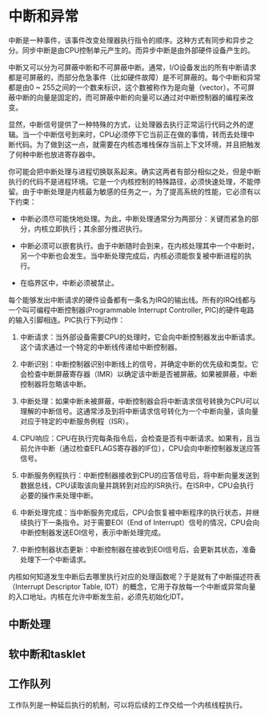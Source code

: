 # 中断和异常

中断是一种事件，该事件改变处理器执行指令的顺序。这种方式有同步和异步之分。同步中断是由CPU控制单元产生的。而异步中断是由外部硬件设备产生的。

中断又可以分为可屏蔽中断和不可屏蔽中断。通常，I/O设备发出的所有中断请求都是可屏蔽的，而部分危急事件（比如硬件故障）是不可屏蔽的。每个中断和异常都是由0 ~ 255之间的一个数来标识，这个数被称作为是向量（vector）。不可屏蔽中断的向量是固定的，而可屏蔽中断的向量可以通过对中断控制器的编程来改变。

显然，中断信号提供了一种特殊的方式，让处理器去执行正常运行代码之外的逻辑。当一个中断信号到来时，CPU必须停下它当前正在做的事情，转而去处理中断代码。为了做到这一点，就需要在内核态堆栈保存当前上下文环境，并且把触发了何种中断也放进寄存器中。

你可能会把中断处理与进程切换联系起来。确实这两者有部分相似之处，但是中断执行的代码不是进程环境。它是一个内核控制的特殊路径，必须快速处理，不能停留。由于中断处理是内核最为敏感的任务之一，为了提高系统的性能，它必须有以下约束：

- 中断必须尽可能快地处理。为此，中断处理通常分为两部分：关键而紧急的部分，内核立即执行；其余部分推迟执行。

- 中断必须可以嵌套执行。由于中断随时会到来，在内核处理其中一个中断时，另一个中断也会发生。当中断处理完成后，内核必须能恢复被中断进程的执行。

- 在临界区中，中断必须被禁止。

每个能够发出中断请求的硬件设备都有一条名为IRQ的输出线。所有的IRQ线都与一个叫可编程中断控制器(Programmable Interrupt Controller, PIC)的硬件电路的输入引脚相连。PIC执行下列动作：

1. 中断请求：当外部设备需要CPU的处理时，它会向中断控制器发出中断请求。这个请求通过一个特定的中断线传递给中断控制器。

2. 中断识别：中断控制器识别中断线上的信号，并确定中断的优先级和类型。它会检查中断屏蔽寄存器（IMR）以确定该中断是否被屏蔽。如果被屏蔽，中断控制器将忽略该中断。

3. 中断处理：如果中断未被屏蔽，中断控制器会将中断请求信号转换为CPU可以理解的中断信号。这通常涉及到将中断请求信号转化为一个中断向量，该向量对应于特定的中断服务例程（ISR）。

4. CPU响应：CPU在执行完每条指令后，会检查是否有中断请求。如果有，且当前允许中断（通过检查EFLAGS寄存器的IF位），CPU会向中断控制器发送应答信号。

5. 中断服务例程执行：中断控制器接收到CPU的应答信号后，将中断向量发送到数据总线，CPU读取该向量并跳转到对应的ISR执行。在ISR中，CPU会执行必要的操作来处理中断。

6. 中断处理完成：当中断服务完成后，CPU会恢复被中断程序的执行状态，并继续执行下一条指令。对于需要EOI（End of Interrupt）信号的情况，CPU会向中断控制器发送EOI信号，表示中断处理完成。

7. 中断控制器状态更新：中断控制器在接收到EOI信号后，会更新其状态，准备处理下一个中断请求。

内核如何知道发生中断后去哪里执行对应的处理函数呢？于是就有了中断描述符表（Interrupt Descriptor Table, IDT）的概念，它用于存放每一个中断或异常向量的入口地址。内核在允许中断发生前，必须先初始化IDT。

## 中断处理


## 软中断和tasklet

## 工作队列

工作队列是一种延后执行的机制，可以将后续的工作交给一个内核线程执行。